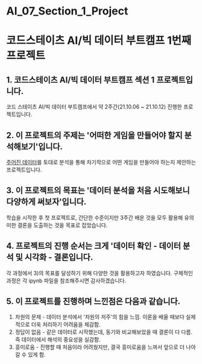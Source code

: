 # AI_07_Section_1_Project
# **코드스테이츠 AI/빅 데이터 부트캠프 1번째 프로젝트**

## 1. 코드스테이츠 AI/빅 데이터 부트캠프 섹션 1 프로젝트입니다.  
코드 스테이츠 AI/빅 데이터 부트캠프에서 약 2주간(21.10.06 ~ 21.10.12) 진행한 프로젝트입니다.

## 2. 이 프로젝트의 주제는 '어떠한 게임을 만들어야 할지 분석해보기'입니다.  
[주어진 데이터](https://ds-lecture-data.s3.ap-northeast-2.amazonaws.com/datasets/vgames2.csv)를 토대로 분석을 통해 차기작으로 어떤 게임을 만들어야 하는지 제안하는 프로젝트입니다.

## 3. 이 프로젝트의 목표는 '데이터 분석을 처음 시도해보니 다양하게 써보자'입니다.  
학습을 시작한 후 첫 프로젝트로, 간단한 수준이지만 3주간 배운 것을 모두 활용해 유의미한 결론을 도출하는 것을 목표로 잡았습니다.

## 4. 프로젝트의 진행 순서는 크게 '데이터 확인 - 데이터 분석 및 시각화 - 결론입니다.  
각 과정에서 3)의 목표를 달성하기 위해 다양한 것을 활용하고자 하였습니다. 구체적인 과정은 각 ipynb 파일을 참조해주시면 감사하겠습니다.

## 5. 이 프로젝트를 진행하며 느낀점은 다음과 같습니다.  
  1. 차원의 문제
    - 데이터 분석에서 '차원의 저주'의 힘을 느낌. 이론을 배울 때보다 실제적으로 더욱 처리하기 어려움을 체감함.
  2. 정답이 없음
    - 같은 데이터로 시작했는데, 동기와 비교해보았을 때 결론이 다 다름. 즉 데이터에서 해석의 중요성을 실감함.
  3. 흥미로움
    - 진행할 때 처음이라 어려웠지만, 결국 흥미로움을 느껴서 앞으로 더 나아갈 수 있게 함.
